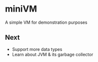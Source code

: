 # miniVM
A simple VM for demonstration purposes

## Next
- Support more data types
- Learn about JVM & its garbage collector
